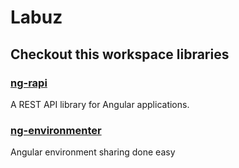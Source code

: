 # Labuz


## Checkout this workspace libraries

### [ng-rapi](/projects/ng-rapi)
A REST API library for Angular applications.

### [ng-environmenter](/projects/ng-environmenter)
Angular environment sharing done easy
